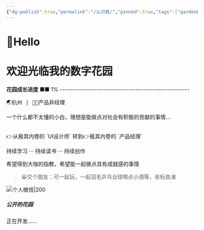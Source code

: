 ```yaml
---
{"dg-publish":true,"permalink":"/认识我/","pinned":true,"tags":["gardenEntry"],"created":"2023-08-20T15:43:41.343+08:00","updated":"2023-08-23T20:25:44.947+08:00"}
---
```


# 👋Hello 
# 欢迎光临我的数字花园
**花园成长进度** ■■ 1% -----------------------------------------------------

<kbd>🌏杭州   |  👨‍💻产品非经理</kbd>

一个什么都不太懂的小白，理想是能做点对社会有积极的贡献的事情...

<br>
👉从极其内卷的 `UI设计师` 转到👉极其内卷的 `产品经理`

持续学习 ··· 持续读书 ··· 持续创作

希望得到大咖的指教，希望能一起做点具有成就感的事情

>😀交个朋友：可一起玩，一起羽毛乒乓台球喝点小酒等，坐标良渚

![个人微信|200](https://s2.loli.net/2023/08/23/L6nKkcS5ImzMXOE.png)

##### 公开的花园
正在开发......
